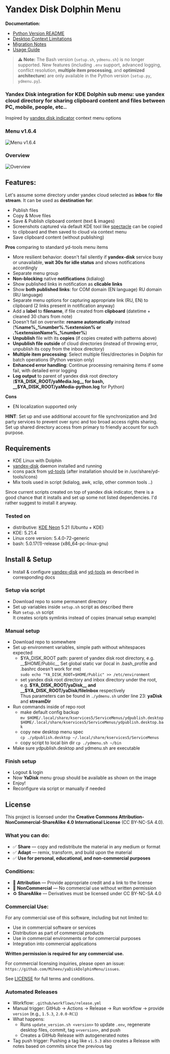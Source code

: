 # Yandex Disk Dolphin Menu

**Documentation:**
- [Python Version README](doc/README_Python.md)
- [Desktop Context Limitations](doc/DESKTOP_CONTEXT_LIMITATIONS.md)
- [Migration Notes](doc/MIGRATION_SUMMARY.md)
- [Usage Guide](doc/USAGE_GUIDE.md)

> **⚠️ Note:**
> The Bash version (`setup.sh`, `ydmenu.sh`) is no longer supported. New features (including `.env` support, advanced logging, conflict resolution, **multiple item processing**, and **optimized architecture**) are only available in the Python version (`setup.py`, `ydmenu.py`).
### Yandex Disk integration for KDE Dolphin sub menu: use yandex cloud directory for sharing clipboard content and files between PC, mobile, people, etc..

Inspired by [yandex disk indicator](https://github.com/slytomcat/yandex-disk-indicator/wiki/Yandex-disk-indicator) context menu options

### Menu v1.6.4
![Menu v1.6.4](https://raw.githubusercontent.com/Miheev/yaDiskDolphinMenu/main/doc/menu-v1.6.4.png)
### Overview
![Overview](https://raw.githubusercontent.com/Miheev/yaDiskDolphinMenu/main/doc/main-mix.png)

## Features:

Let's assume some directory under yandex cloud selected as **inbox** for **file stream**. It can be used as **destination** **for**: 
- Publish files
- Copy & Move files
- Save & Publish clipboard content (text & images)
- Screenshots captured via default KDE tool like [spectacle](https://apps.kde.org/ru/spectacle/) can be copied to clipboard and then saved to cloud via context menu
- Save clipboard content (without publishing)

**Pros** comparing to standard yd-tools menu items
- More resilient behavior: doesn't fail silently if __yandex-disk__ service busy or unavailable, **wait 30s for idle status** and shows notifications accordingly
- Separate menu group
- **Non-blocking** native **notifications** (kdialog)
- Show published links in notification as **clicable links**
- Show **both published links**: for COM domain (EN language) RU domain (RU language)
- Separate menu options for capturing appropriate link (RU, EN) to clipboard (2 links present in notification anyway)
- Add a **label** to **filename**, if file created from **clipboard** (datetime + cleaned 30 chars from note)
- Doesn't fail on overwrite: **rename automatically** instead (__%name%\_%number%.%extension% or .%extensionName%\_%number%__)
- **Unpublish** file with its **copies** (if copies created with patterns above)
- **Unpublish file outside** of cloud directories (instead of throwing error, unpublish its copy from the inbox directory)
- **Multiple item processing**: Select multiple files/directories in Dolphin for batch operations (Python version only)
- **Enhanced error handling**: Continue processing remaining items if some fail, with detailed error logging
- **Log output** to parent of yandex disk root directory (__$YA_DISK_ROOT/yaMedia.log__ for bash, __$YA_DISK_ROOT/yaMedia-python.log__ for Python) 

**Cons**
- EN localization supported only

**HINT**: Set up and use additional account for file synchronization and 3rd party services to prevent over sync and too broad access rights sharing.  
Set up shared directory access from primary to friendly account for such purpose.


## Requirements
- KDE Linux with Dolphin
- [yandex-disk](https://yandex.com/support/disk-desktop-linux/) daemon installed and running
- icons pack from [yd-tools](https://github.com/slytomcat/yandex-disk-indicator/doc/Yandex-disk-indicator) (after installation should be in /usr/share/yd-tools/icons)
- Mix tools used in script (kdialog, awk, xclip, other common tools ..)

Since current scripts created on top of yandex disk indicator, there is a good chance that it installs and set up some not listed dependencies.
I'd rather suggest to install it anyway.


### Tested on
- distributive: [KDE Neon](https://neon.kde.org/) 5.21 (Ubuntu + KDE)
- KDE: 5.21.4
- Linux core version: 5.4.0-72-generic
- bash: 5.0.17(1)-release (x86_64-pc-linux-gnu)


## Install & Setup
- Install & configure [yandex-disk](https://yandex.com/support/disk-desktop-linux/) and [yd-tools](https://github.com/slytomcat/yandex-disk-indicator/wiki/Yandex-disk-indicator) as described in corresponding docs

### Setup via script
- Download repo to some permanent directory 
- Set up variables inside ``setup.sh`` script as described there
- Run ``setup.sh`` script  
It creates scripts symlinks instead of copies (manual setup example)

### Manual setup
- Download repo to somewhere
- Set up environment variables, simple path without whitespaces expected   
    - $YA_DISK_ROOT path: parent of yandex disk root directory, e.g. __$HOME/Public__ 
    Set global static var (local in .bash_profile and .bashrc doesn't work for me)  
``sudo echo "YA_DISK_ROOT=$HOME/Public" >> /etc/environment``
    - set yandex disk root directory and inbox directory under the root, e.g. __$YA_DISK_ROOT/yaDisk__ and __$YA_DISK_ROOT/yaDisk/fileInbox__ respectively  
     Thus parameters can be found in ``./ydmenu.sh`` under line 23:  __yaDisk__ and __streamDir__
- Run commands inside of repo root
    - make default config backup  
``mv $HOME/.local/share/kservices5/ServiceMenus/ydpublish.desktop $HOME/.local/share/kservices5/ServiceMenus/ydpublish.desktop.bak``
    - copy new desktop menu spec  
``cp ./ydpublish.desktop ~/.local/share/kservices5/ServiceMenus``
    - copy script to local bin dir
``cp ./ydmenu.sh ~/bin``
- Make sure ydpublish.desktop and ydmenu.sh are executable

### Finish setup
- Logout & login
- Now __YaDisk__ menu group should be available as shown on the image
- Enjoy!
- Reconfigure via script or manually if needed

## License

This project is licensed under the **Creative Commons Attribution-NonCommercial-ShareAlike 4.0 International License** (CC BY-NC-SA 4.0).

### What you can do:
- ✅ **Share** — copy and redistribute the material in any medium or format
- ✅ **Adapt** — remix, transform, and build upon the material
- ✅ **Use for personal, educational, and non-commercial purposes**

### Conditions:
- 🔗 **Attribution** — Provide appropriate credit and a link to the license
- 🚫 **NonCommercial** — No commercial use without written permission
- ♻️ **ShareAlike** — Derivatives must be licensed under CC BY-NC-SA 4.0

### Commercial Use:
For any commercial use of this software, including but not limited to:
- Use in commercial software or services
- Distribution as part of commercial products  
- Use in commercial environments or for commercial purposes
- Integration into commercial applications

**Written permission is required for any commercial use.**

For commercial licensing inquiries, please open an issue: `https://github.com/Miheev/yaDiskDolphinMenu/issues`.

See [LICENSE](LICENSE) for full terms and conditions.

### Automated Releases

- Workflow: `.github/workflows/release.yml`
- Manual trigger: GitHub → Actions → Release → Run workflow → provide `version` (e.g., `1.5.3`, `2.0.0-RC1`)
- What happens:
  - Runs `update_version.sh <version>` to update `.env`, regenerate desktop files, commit, tag `v<version>`, and push
  - Creates a GitHub Release with autogenerated notes
- Tag push trigger: Pushing a tag like `v1.5.3` also creates a Release with notes based on commits since the previous tag
